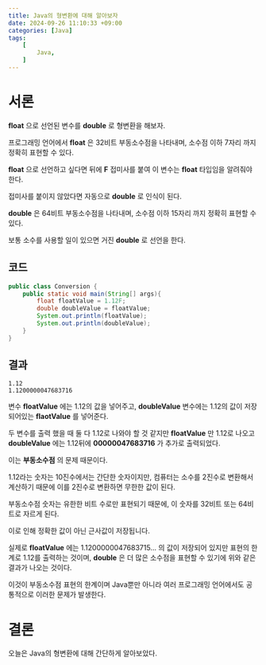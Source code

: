 ```yaml
---
title: Java의 형변환에 대해 알아보자
date: 2024-09-26 11:10:33 +09:00
categories: [Java]
tags:
    [
        Java,
    ]
---
```


# 서론  

**float** 으로 선언된 변수를 **double** 로 형변환을 해보자.  

프로그래밍 언어에서 **float** 은 32비트 부동소수점을 나타내며, 소수점 이하 7자리 까지 정확히 표현할 수 있다.  

**float** 으로 선언하고 싶다면 뒤에 **F** 접미사를 붙여 이 변수는 **float** 타입임을 알려줘야 한다.  

접미사를 붙이지 않았다면 자동으로 **double** 로 인식이 된다.  

**double** 은 64비트 부동소수점을 나타내며, 소수점 이하 15자리 까지 정확히 표현할 수 있다.  

보통 소수를 사용할 일이 있으면 거진 **double** 로 선언을 한다.  

## 코드  

~~~java
public class Conversion {
    public static void main(String[] args){
        float floatValue = 1.12F;
        double doubleValue = floatValue;
        System.out.println(floatValue);
        System.out.println(doubleValue);
    }
}
~~~  

## 결과  

~~~
1.12
1.1200000047683716
~~~  

변수 **floatValue** 에는 1.12의 값을 넣어주고, **doubleValue** 변수에는 1.12의 값이 저장되어있는 **flaotValue** 를 넣어준다.  

두 변수를 출력 했을 때 둘 다 1.12로 나와야 할 것 같지만 **floatValue** 만 1.12로 나오고 **doubleValue** 에는 1.12뒤에 **00000047683716** 가 추가로 출력되었다.  

이는 **부동소수점** 의 문제 때문이다.  

1.12라는 숫자는 10진수에서는 간단한 숫자이지만, 컴퓨터는 소수를 2진수로 변환해서 계산하기 때문에 이를 2진수로 변환하면 무한한 값이 된다.  

부동소수점 숫자는 유한한 비트 수로만 표현되기 때문에, 이 숫자를 32비트 또는 64비트로 자르게 된다.  

이로 인해 정확한 값이 아닌 근사값이 저장됩니다.  

실제로 **floatValue** 에는 1.1200000047683715... 의 값이 저장되어 있지만 표현의 한계로 1.12를 출력하는 것이며, **double** 은 더 많은 소수점을 표현할 수 있기에 위와 같은 결과가 나오는 것이다.  

이것이 부동소수점 표현의 한계이며 Java뿐만 아니라 여러 프로그래밍 언어에서도 공통적으로 이러한 문제가 발생한다.  

# 결론  
오늘은 Java의 형변환에 대해 간단하게 알아보았다.